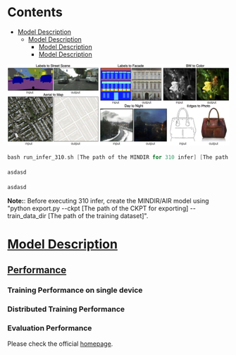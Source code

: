 # Contents

- [Model Description](#model-description)
    - [Model Description](#model-description)  
        - [Model Description](#model-description)
        - [Model Description](#model-description)


![Pix2Pix Imgs](imgs/Pix2Pix-examples.jpg)

```C++
bash run_infer_310.sh [The path of the MINDIR for 310 infer] [The path of the dataset for 310 infer] y Ascend 0

asdasd

asdasd

```

**Note:**: Before executing 310 infer, create the MINDIR/AIR model using "python export.py --ckpt [The path of the CKPT for exporting] --train_data_dir [The path of the training dataset]".

# [Model Description](#contents)

## [Performance](#contents)

### Training Performance on single device

### Distributed Training Performance
                                           

### Evaluation Performance



Please check the official [homepage](https://gitee.com/mindspore/models).

